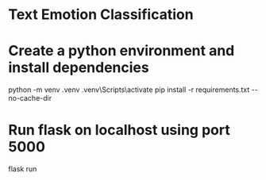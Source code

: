 # Text Emotion Classification
# Create a python environment and install dependencies
python -m venv .venv
.venv\Scripts\activate
pip install -r requirements.txt --no-cache-dir

# Run flask on localhost using port 5000
flask run